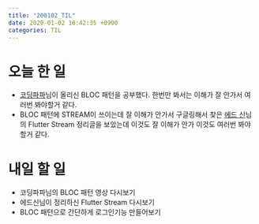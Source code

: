 ```yaml
---
title: "200102_TIL"
date: 2020-01-02 10:42:35 +0900
categories: TIL
---
```

# 오늘 한 일
* [코딩파파](https://youtu.be/EKwVNTyRPq0)님이 올리신 BLOC 패턴을 공부했다. 한번만 봐서는 이해가 잘 안가서 여러번 봐야할거 같다.
* BLOC 패턴에 STREAM이 쓰이는데 잘 이해가 안가서 구글링해서 찾은 [에드 신](https://software-creator.tistory.com/9)님의 Flutter Stream 정리글을 보았는데 이것도 잘 이해가 안가 이것도 여러번 봐야할거 같다.

# 내일 할 일
* 코딩파파님의 BLOC 패턴 영상 다시보기
* 에드신님이 정리하신 Flutter Stream 다시보기
* BLOC 패턴으로 간단하게 로그인기능 만들어보기